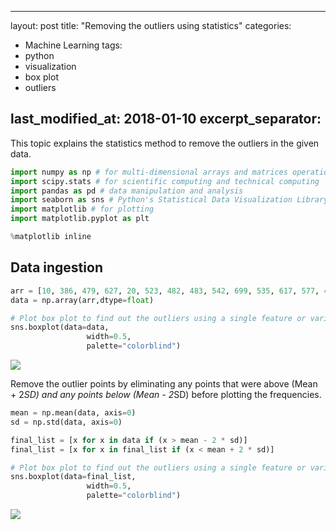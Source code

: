 
---
layout: post
title: "Removing the outliers using statistics"
categories:
  - Machine Learning
tags:
  - python
  - visualization
  - box plot
  - outliers

last_modified_at: 2018-01-10
excerpt_separator: <!-- more -->
---

This topic explains the statistics method to remove the outliers in the given data.
<!-- more -->

```python
import numpy as np # for multi-dimensional arrays and matrices operations
import scipy.stats # for scientific computing and technical computing
import pandas as pd # data manipulation and analysis
import seaborn as sns # Python's Statistical Data Visualization Library
import matplotlib # for plotting
import matplotlib.pyplot as plt
```


```python
%matplotlib inline
```

## Data ingestion

```python
arr = [10, 386, 479, 627, 20, 523, 482, 483, 542, 699, 535, 617, 577, 471, 615, 583, 441, 562, 563, 527, 453, 530, 433, 541, 585, 704, 443, 569, 430, 637, 331, 511, 552, 496, 484, 566, 554, 472, 335, 440, 579, 341, 545, 615, 548, 604, 439, 556, 442, 461, 624, 611, 444, 578, 405, 487, 490, 496, 398, 512, 422, 455, 449, 432, 607, 679, 434, 597, 639, 565, 415, 486, 668, 414, 665, 763, 557, 304, 404, 454, 689, 610, 483, 441, 657, 590, 492, 476, 437, 483, 529, 363, 711, 543]
data = np.array(arr,dtype=float)
```


```python
# Plot box plot to find out the outliers using a single feature or variable
sns.boxplot(data=data,
                 width=0.5,
                 palette="colorblind")
```


![]({{"/images/ML_4_1.png"|absolute_url}})


Remove the outlier points by eliminating any points that were above (Mean + 2*SD) and any points below (Mean - 2*SD) before plotting the frequencies.


```python
mean = np.mean(data, axis=0)
sd = np.std(data, axis=0)

final_list = [x for x in data if (x > mean - 2 * sd)]
final_list = [x for x in final_list if (x < mean + 2 * sd)]

```


```python
# Plot box plot to find out the outliers using a single feature or variable
sns.boxplot(data=final_list,
                 width=0.5,
                 palette="colorblind")
```


![]({{"/images/ML_4_2.png"|absolute_url}})

